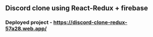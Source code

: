 
## Discord clone using React-Redux + firebase

### Deployed project - https://discord-clone-redux-57a28.web.app/
